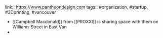 link:: https://www.pantheondesign.com
tags:: #organization, #startup, #3Dprinting, #vancouver

- [[Campbell Macdonald]] from [[PROXXI]] is sharing space with them on Williams Street in East Van
-